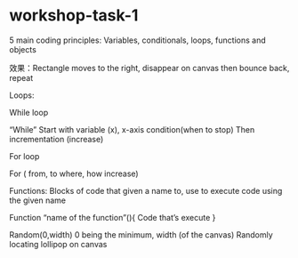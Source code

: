 # workshop-task-1

5 main coding principles: Variables, conditionals, loops, functions and objects


  效果：Rectangle moves to the right, disappear on canvas then bounce back, repeat

Loops:

While loop

“While”
Start with variable (x), x-axis condition(when to stop)
Then incrementation (increase)

For loop

For ( from, to where, how increase)

Functions:
Blocks of code that given a name to, use to execute code using the given name

Function “name of the function”(){
Code that’s execute
}



Random(0,width) 0 being the minimum, width (of the canvas)
Randomly locating lollipop  on canvas
